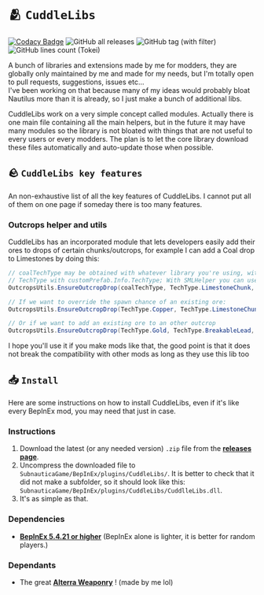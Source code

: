 # 🫂 `CuddleLibs`
[![Codacy Badge](https://app.codacy.com/project/badge/Grade/735e6021dfd8498689e12e43aa30ca88)](https://app.codacy.com/gh/VELD-Dev/CuddleLibs/dashboard?utm_source=gh&utm_medium=referral&utm_content=&utm_campaign=Badge_grade)
![GitHub all releases](https://img.shields.io/github/downloads/VELD-Dev/CuddleLibs/total)
![GitHub tag (with filter)](https://img.shields.io/github/v/tag/VELD-Dev/CuddleLibs?label=cuddlelibs)
![GitHub lines count (Tokei)](https://tokei.rs/b1/github/VELD-Dev/CuddleLibs?category=lines&type=CSharp)
  
A bunch of libraries and extensions made by me for modders, they are globally only maintained by me and made for my needs, but I'm totally open to pull requests, suggestions, issues etc...  
I've been working on that because many of my ideas would probably bloat Nautilus more than it is already, so I just make a bunch of additional libs.  
  
CuddleLibs work on a very simple concept called modules. Actually there is one main file containing all the main helpers, but in the future it may have many modules so the library is not bloated with things that are not useful to every users or every modders. The plan is to let the core library download these files automatically and auto-update those when possible.

## 🪨 `CuddleLibs key features`
  
An non-exhaustive list of all the key features of CuddleLibs. I cannot put all of them on one page if someday there is too many features.

### Outcrops helper and utils
CuddleLibs has an incorporated module that lets developers easily add their ores to drops of certain chunks/outcrops, for example I can add a Coal drop to Limestones by doing this:

```csharp
// coalTechType may be obtained with whatever library you're using, with Nautilus you can get the
// TechType with customPrefab.Info.TechType; With SMLHelper you can use MyClass.TechType;
OutcropsUtils.EnsureOutcropDrop(coalTechType, TechType.LimestoneChunk, chance: 0.2f);

// If we want to override the spawn chance of an existing ore:
OutcropsUtils.EnsureOutcropDrop(TechType.Copper, TechType.LimestoneChunk, chance: 0.6f);  // Spawn chances are extremely high, here.

// Or if we want to add an existing ore to an other outcrop
OutcropsUtils.EnsureOutcropDrop(TechType.Gold, TechType.BreakableLead, chance: 0.025f);  // And here, spawn chances are extremely low.
```

I hope you'll use it if you make mods like that, the good point is that it does not break the compatibility with other mods as long as they use this lib too

## 📥 `Install`
Here are some instructions on how to install CuddleLibs, even if it's like every BepInEx mod, you may need that just in case.

### Instructions
1. Download the latest (or any needed version) `.zip` file from the [**releases page**](https://github.com/VELD-Dev/CuddleLibs/releases).
2. Uncompress the downloaded file to `SubnauticaGame/BepInEx/plugins/CuddleLibs/`. It is better to check that it did not make a subfolder, so it should look like this: `SubnauticaGame/BepInEx/plugins/CuddleLibs/CuddlleLibs.dll`.
3. It's as simple as that.

### Dependencies
- [**BepInEx 5.4.21 or higher**](https://github.com/BepInEx/BepInEx/releases) (BepInEx alone is lighter, it is better for random players.)

### Dependants
- The great [**Alterra Weaponry**](https://github.com/VELD-Dev/Alterra-Weaponry/releases) ! (made by me lol)
